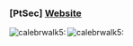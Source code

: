 ### [PtSec] [Website] 

<img align="left" alt="calebrwalk5:" src="https://github-readme-stats.vercel.app/api?username=calebrwalk5&show_icons=true&hide_border=true&count_private=true" />
<img align="left" alt="calebrwalk5:" src="https://github-readme-stats.vercel.app/api/top-langs/?username=calebrwalk5" />

[website]: http://ptsec.duckdns.org/
